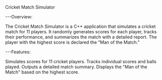 Cricket Match Simulator


---Overview:

The Cricket Match Simulator is a C++ application that simulates a cricket match for 11 players. It randomly generates scores for each player, tracks their performance, and summarizes the match with a detailed report. The player with the highest score is declared the "Man of the Match."

---Features:

Simulates scores for 11 cricket players.
Tracks individual scores and balls played.
Outputs a detailed match summary.
Displays the "Man of the Match" based on the highest score.
